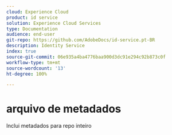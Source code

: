```yaml
---
cloud: Experience Cloud
product: id service
solution: Experience Cloud Services
type: Documentation
audience: end-user
git-repo: https://github.com/AdobeDocs/id-service.pt-BR
description: Identity Service
index: true
source-git-commit: 06e935a4ba4776baa900d3dc91e294c92b873c0f
workflow-type: tm+mt
source-wordcount: '13'
ht-degree: 100%

---
```



# arquivo de metadados

Inclui metadados para repo inteiro
